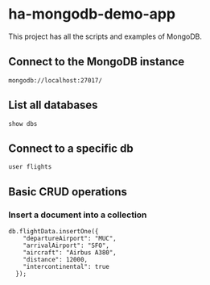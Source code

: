 # **ha-mongodb-demo-app**
This project has all the scripts and examples of MongoDB.

## **Connect to the MongoDB instance**
```
mongodb://localhost:27017/
```

## **List all databases**
```
show dbs
```

## **Connect to a specific db**
```
user flights
```

## **Basic CRUD operations**
### Insert a document into a collection
```
db.flightData.insertOne({
    "departureAirport": "MUC",
    "arrivalAirport": "SFO",
    "aircraft": "Airbus A380",
    "distance": 12000,
    "intercontinental": true
  });
```
